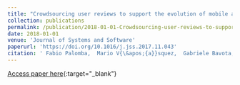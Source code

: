 ```yaml
---
title: "Crowdsourcing user reviews to support the evolution of mobile apps"
collection: publications
permalink: /publication/2018-01-01-Crowdsourcing-user-reviews-to-support-the-evolution-of-mobile-apps
date: 2018-01-01
venue: 'Journal of Systems and Software'
paperurl: 'https://doi.org/10.1016/j.jss.2017.11.043'
citation: ' Fabio Palomba,  Mario V{\&apos;{a}}squez,  Gabriele Bavota,  Rocco Oliveto,  Massimiliano Di,  Denys Poshyvanyk,  Andrea De, &quot;Crowdsourcing user reviews to support the evolution of mobile apps.&quot; Journal of Systems and Software, 2018.'
---
```

[Access paper here](https://doi.org/10.1016/j.jss.2017.11.043){:target="_blank"}
